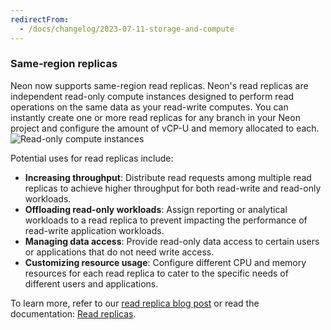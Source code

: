 ```yaml
---
redirectFrom:
  - /docs/changelog/2023-07-11-storage-and-compute
---
```


### Same-region replicas

Neon now supports same-region read replicas. Neon's read replicas are independent read-only compute instances designed to perform read operations on the same data as your read-write computes. You can instantly create one or more read replicas for any branch in your Neon project and configure the amount of vCP-U and memory allocated to each.
![Read-only compute instances](/docs/introduction/read_replicas.png)

Potential uses for read replicas include:

- **Increasing throughput**: Distribute read requests among multiple read replicas to achieve higher throughput for both read-write and read-only workloads.
- **Offloading read-only workloads**: Assign reporting or analytical workloads to a read replica to prevent impacting the performance of read-write application workloads.
- **Managing data access**: Provide read-only data access to certain users or applications that do not need write access.
- **Customizing resource usage**: Configure different CPU and memory resources for each read replica to cater to the specific needs of different users and applications.

To learn more, refer to our [read replica blog post](https://neon.tech/blog/introducing-same-region-read-replicas-to-serverless-postgres) or read the documentation: [Read replicas](/docs/introduction/read-replicas).

